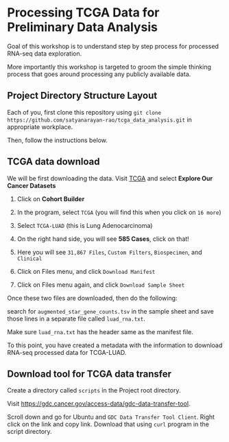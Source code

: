 # Processing TCGA Data for Preliminary Data Analysis

Goal of this workshop is to understand step by step process for processed
RNA-seq data exploration. 

More importantly this workshop is targeted to groom the simple thinking process
that goes around processing any publicly available data. 


## Project Directory Structure Layout

Each of you, first clone this repository using `git clone https://github.com/satyanarayan-rao/tcga_data_analysis.git` in appropriate workplace.

Then, follow the instructions below. 

## TCGA data download

We will be first downloading the data. Visit [TCGA](https://portal.gdc.cancer.gov/) and select **Explore Our Cancer Datasets**

1. Click on **Cohort Builder**

2. In the program, select `TCGA` (you will find this when you click on `16 more`)

3. Select `TCGA-LUAD` (this is Lung Adenocarcinoma)

4. On the right hand side, you will see **585 Cases**, click on that! 

5. Here you will see `31,867 Files`, `Custom Filters`, `Biospecimen`, and `Clinical`

6. Click on Files menu, and click `Download Manifest` 

7. Click on Files menu again, and click `Download Sample Sheet`

Once these two files are downloaded, then do the following:


search for `augmented_star_gene_counts.tsv` in the sample sheet and save those lines in a separate file called `luad_rna.txt`.  

Make sure `luad_rna.txt` has the header same as the manifest file.

To this point, you have created a metadata with the information to download RNA-seq processed data for TCGA-LUAD. 

## Download tool for TCGA data transfer


Create a directory called `scripts` in the Project root directory.

Visit https://gdc.cancer.gov/access-data/gdc-data-transfer-tool. 

Scroll down and go for Ubuntu and `GDC Data Transfer Tool Client`. Right click on the link and copy link. 
Download that using `curl` program in the script directory.
